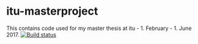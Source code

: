 # itu-masterproject
This contains code used for my master thesis at itu - 1. February - 1. June 2017.
[![Build status](https://ci.appveyor.com/api/projects/status/tykt2jeewcvw1jla?svg=true)](https://ci.appveyor.com/project/rlh/itu-masterproject)
